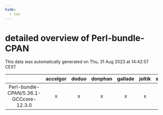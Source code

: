 ```yaml
---
hide:
  - toc
---
```


detailed overview of Perl-bundle-CPAN
=====================================


This data was automatically generated on Thu, 31 Aug 2023 at 14:42:57 CEST  

| |accelgor|doduo|donphan|gallade|joltik|skitty|swalot|victini|
| :---: | :---: | :---: | :---: | :---: | :---: | :---: | :---: | :---: |
|Perl-bundle-CPAN/5.36.1-GCCcore-12.3.0|x|x|x|x|x|x|x|x|
